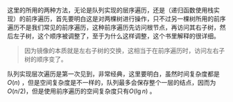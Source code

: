 这里的所用的两种方法，无论是队列实现的层序遍历，还是（递归函数使用栈实现）的前序遍历，首先要明白这是对两棵树进行操作，只不过另一棵树所用的前序遍历不是我们常见的前序遍历，这种前序遍历先访问根节点，再访问其右子树，然后左子树，这个顺序被调整了，至于为什么这样调整，这个书里解释的很详细。

>因为镜像的本质就是左右子树的交换，这相当于在前序遍历时，访问左右子树的顺序变了。

队列实现层次遍历是第一次见到，非常经典，这里要明白，虽然时间复杂度都是$O(n)$ ，但是空间复杂度是不一样的，队列最多会保存整个一层的结点，因而为$O(n/2)$，但是使用前序遍历的空间复杂度只有$O(\lg n)$ 。

